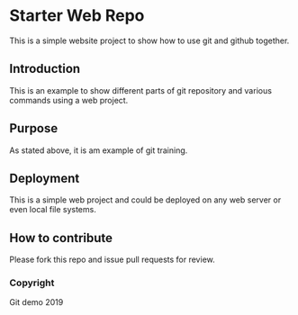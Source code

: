 # Starter Web Repo

This is a simple website project to show how to use git and github together. 
## Introduction

This is an example to show different parts of git repository and various commands using a web project. 

## Purpose

As stated above, it is am example of git training. 

## Deployment

This is a simple web project and could be deployed on any web server or even local file systems. 

## How to contribute
Please fork this repo and issue pull requests for review. 

### Copyright
Git demo 2019